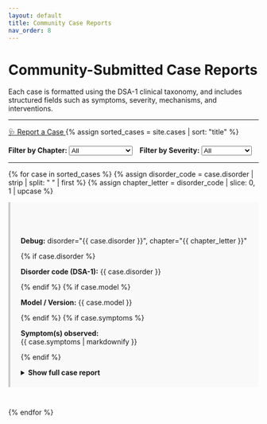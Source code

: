 ```yaml
---
layout: default
title: Community Case Reports
nav_order: 8
---
```


# Community-Submitted Case Reports

Each case is formatted using the DSA-1 clinical taxonomy, and includes structured fields such as symptoms, severity, mechanisms, and interventions.

---
<a class="btn" href="https://github.com/MAI-Medicine-of-Artificial-Intelligence/DSA/issues/new?template=case_report.yml">
  🩺 Report a Case
</a>
<!-- 👇 これが抜けていた！ -->
{% assign sorted_cases = site.cases | sort: "title" %}
<div style="margin-top: 1em; display: flex; gap: 1em; flex-wrap: wrap;">
  <label>
    <strong>Filter by Chapter:</strong>
    <select id="filter-chapter">
      <option value="">All</option>
      {% for letter in "A,B,C,D,E,F,G,H,I" | split: "," %}
        <option value="{{ letter }}">Chapter {{ letter }}</option>
      {% endfor %}
    </select>
  </label>

  <label>
    <strong>Filter by Severity:</strong>
    <select id="filter-severity">
      <option value="">All</option>
      <option value="4">4 – Severe</option>
      <option value="3">3 – Moderate</option>
      <option value="2">2 – Mild</option>
      <option value="1">1 – No harm</option>
    </select>
  </label>
</div>

---
{% for case in sorted_cases %}
  {% assign disorder_code = case.disorder | strip | split: " " | first %}
  {% assign chapter_letter = disorder_code | slice: 0, 1 | upcase %}


<article 
  class="case-entry"
  style="margin-bottom: 3em; padding: 1.5em; border-left: 4px solid #ccc; background: #f9f9f9;"
  data-chapter="{{ chapter_letter }}"
  data-severity="{{ case.severity | slice: 0, 1 }}">

　　<p><strong>Debug:</strong> disorder="{{ case.disorder }}", chapter="{{ chapter_letter }}"</p>

  {% if case.disorder %}
    <p><strong>Disorder code (DSA-1):</strong> {{ case.disorder }}</p>
  {% endif %}
  {% if case.model %}
    <p><strong>Model / Version:</strong> {{ case.model }}</p>
  {% endif %}
  {% if case.symptoms %}
    <p><strong>Symptom(s) observed:</strong><br>{{ case.symptoms | markdownify }}</p>
  {% endif %}

  <details>
    <summary style="cursor: pointer; font-weight: bold; margin-top: 1em;"> Show full case report</summary>
    <div style="margin-top: 1em;">

      {% if case.repro %}
        <p><strong>Failure description & reproduction steps:</strong><br>{{ case.repro | markdownify }}</p>
      {% endif %}
      {% if case.severity %}
        <p><strong>Severity (DSA-1):</strong> {{ case.severity }}</p>
      {% endif %}
      {% if case.intervention %}
        <p><strong>Intervention or treatment:</strong><br>{{ case.intervention | markdownify }}</p>
      {% endif %}
      {% if case.outcome %}
        <p><strong>Outcome / Follow-up:</strong><br>{{ case.outcome | markdownify }}</p>
      {% endif %}
      {% if case.evidence and case.evidence != "_No response_" %}
        <p><strong>Evidence (e.g., URLs, logs):</strong><br>{{ case.evidence | markdownify }}</p>
      {% endif %}
      {% if case.mechanism %}
        <p><strong>Presumed underlying mechanism:</strong><br>{{ case.mechanism | markdownify }}</p>
      {% endif %}
      {% if case.detectability %}
        <p><strong>Detectability of failure:</strong> {{ case.detectability }}</p>
      {% endif %}
      {% if case.occurrence %}
        <p><strong>Estimated frequency / prevalence:</strong> {{ case.occurrence }}</p>
      {% endif %}
      {% if case.confidence %}
        <p><strong>Diagnostic confidence:</strong> {{ case.confidence }}</p>
      {% endif %}
      {% if case.algorithm %}
        <p><strong>Diagnostic pathway (if applicable):</strong> {{ case.algorithm }}</p>
      {% endif %}

    </div>
  </details>
</article>
{% endfor %}

<script>
  const chapterFilter = document.getElementById("filter-chapter");
  const severityFilter = document.getElementById("filter-severity");
  const entries = document.querySelectorAll(".case-entry");

  function applyFilters() {
    const selectedChapter = chapterFilter.value.trim();
    const selectedSeverity = severityFilter.value.trim();

    entries.forEach(entry => {
      const entryChapter = entry.dataset.chapter?.trim();
      const entrySeverity = entry.dataset.severity?.trim();

      const matchChapter = !selectedChapter || entryChapter === selectedChapter;
      const matchSeverity = !selectedSeverity || entrySeverity === selectedSeverity;

      entry.style.display = (matchChapter && matchSeverity) ? "block" : "none";
    });
  }

  chapterFilter.addEventListener("change", applyFilters);
  severityFilter.addEventListener("change", applyFilters);
  document.addEventListener("DOMContentLoaded", applyFilters); // ← 最初から反映
</script>

